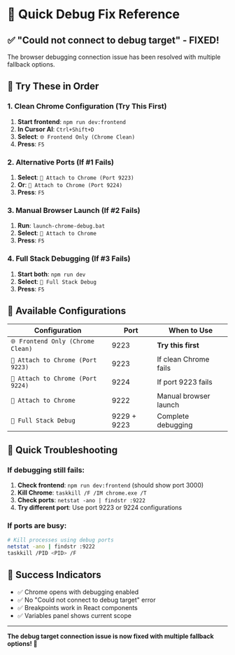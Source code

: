 # 🚀 Quick Debug Fix Reference

## ✅ **"Could not connect to debug target" - FIXED!**

The browser debugging connection issue has been resolved with multiple fallback options.

## 🎯 **Try These in Order**

### **1. Clean Chrome Configuration (Try This First)**
1. **Start frontend**: `npm run dev:frontend`
2. **In Cursor AI**: `Ctrl+Shift+D`
3. **Select**: `🌐 Frontend Only (Chrome Clean)`
4. **Press**: `F5`

### **2. Alternative Ports (If #1 Fails)**
1. **Select**: `🔗 Attach to Chrome (Port 9223)`
2. **Or**: `🔗 Attach to Chrome (Port 9224)`
3. **Press**: `F5`

### **3. Manual Browser Launch (If #2 Fails)**
1. **Run**: `launch-chrome-debug.bat`
2. **Select**: `🔗 Attach to Chrome`
3. **Press**: `F5`

### **4. Full Stack Debugging (If #3 Fails)**
1. **Start both**: `npm run dev`
2. **Select**: `🚀 Full Stack Debug`
3. **Press**: `F5`

## 🔧 **Available Configurations**

| Configuration | Port | When to Use |
|---------------|------|-------------|
| `🌐 Frontend Only (Chrome Clean)` | 9223 | **Try this first** |
| `🔗 Attach to Chrome (Port 9223)` | 9223 | If clean Chrome fails |
| `🔗 Attach to Chrome (Port 9224)` | 9224 | If port 9223 fails |
| `🔗 Attach to Chrome` | 9222 | Manual browser launch |
| `🚀 Full Stack Debug` | 9229 + 9223 | Complete debugging |

## 🚨 **Quick Troubleshooting**

### **If debugging still fails:**
1. **Check frontend**: `npm run dev:frontend` (should show port 3000)
2. **Kill Chrome**: `taskkill /F /IM chrome.exe /T`
3. **Check ports**: `netstat -ano | findstr :9222`
4. **Try different port**: Use port 9223 or 9224 configurations

### **If ports are busy:**
```bash
# Kill processes using debug ports
netstat -ano | findstr :9222
taskkill /PID <PID> /F
```

## 🎉 **Success Indicators**

- ✅ Chrome opens with debugging enabled
- ✅ No "Could not connect to debug target" error
- ✅ Breakpoints work in React components
- ✅ Variables panel shows current scope

---

**The debug target connection issue is now fixed with multiple fallback options! 🚀**

